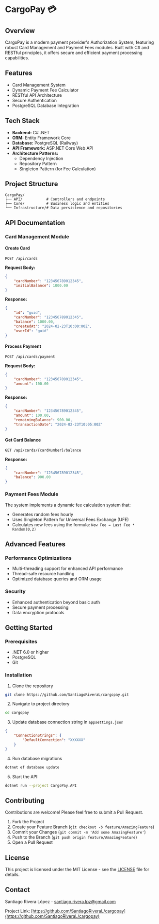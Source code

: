 # CargoPay 💳

## Overview
CargoPay is a modern payment provider's Authorization System, featuring robust Card Management and Payment Fees modules. Built with C# and RESTful principles, it offers secure and efficient payment processing capabilities.

## Features
- Card Management System
- Dynamic Payment Fee Calculator
- RESTful API Architecture
- Secure Authentication
- PostgreSQL Database Integration

## Tech Stack
- **Backend:** C# .NET
- **ORM:** Entity Framework Core
- **Database:** PostgreSQL (Railway)
- **API Framework:** ASP.NET Core Web API
- **Architecture Patterns:**
  - Dependency Injection
  - Repository Pattern
  - Singleton Pattern (for Fee Calculation)

## Project Structure
```
CargoPay/
├── API/           # Controllers and endpoints
├── Core/          # Business logic and entities
└── Infrastructure/# Data persistence and repositories
```

## API Documentation

### Card Management Module

#### Create Card
```http
POST /api/cards
```
**Request Body:**
```json
{
    "cardNumber": "123456789012345",
    "initialBalance": 1000.00
}
```
**Response:**
```json
{
    "id": "guid",
    "cardNumber": "123456789012345",
    "balance": 1000.00,
    "createdAt": "2024-02-23T10:00:00Z",
    "userId": "guid"
}
```

#### Process Payment
```http
POST /api/cards/payment
```
**Request Body:**
```json
{
    "cardNumber": "123456789012345",
    "amount": 100.00
}
```
**Response:**
```json
{
    "cardNumber": "123456789012345",
    "amount": 100.00,
    "remainingBalance": 900.00,
    "transactionDate": "2024-02-23T10:05:00Z"
}
```

#### Get Card Balance
```http
GET /api/cards/{cardNumber}/balance
```
**Response:**
```json
{
    "cardNumber": "123456789012345",
    "balance": 900.00
}
```

### Payment Fees Module

The system implements a dynamic fee calculation system that:
- Generates random fees hourly
- Uses Singleton Pattern for Universal Fees Exchange (UFE)
- Calculates new fees using the formula: `New Fee = Last Fee * Random(0,2)`

## Advanced Features

### Performance Optimizations
- Multi-threading support for enhanced API performance
- Thread-safe resource handling
- Optimized database queries and ORM usage

### Security
- Enhanced authentication beyond basic auth
- Secure payment processing
- Data encryption protocols

## Getting Started

### Prerequisites
- .NET 6.0 or higher
- PostgreSQL
- Git

### Installation

1. Clone the repository
```bash
git clone https://github.com/SantiagoRiveraL/cargopay.git
```

2. Navigate to project directory
```bash
cd cargopay
```

3. Update database connection string in `appsettings.json`
```json
{
    "ConnectionStrings": {
        "DefaultConnection": "XXXXXX"
    }
}
```

4. Run database migrations
```bash
dotnet ef database update
```

5. Start the API
```bash
dotnet run --project CargoPay.API
```

## Contributing
Contributions are welcome! Please feel free to submit a Pull Request.

1. Fork the Project
2. Create your Feature Branch (`git checkout -b feature/AmazingFeature`)
3. Commit your Changes (`git commit -m 'Add some AmazingFeature'`)
4. Push to the Branch (`git push origin feature/AmazingFeature`)
5. Open a Pull Request

## License
This project is licensed under the MIT License - see the [LICENSE](LICENSE) file for details.

## Contact
Santiago Rivera López - santiago.rivera.lpz@gmail.com 

Project Link: [https://github.com/SantiagoRiveraL/cargopay](https://github.com/SantiagoRiveraL/cargopay)
